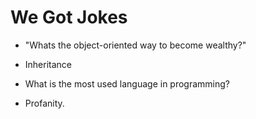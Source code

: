 # We Got Jokes 

* "Whats the object-oriented way to become wealthy?"
* Inheritance


* What is the most used language in programming?
* Profanity.